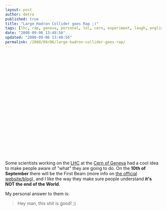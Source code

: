 ```yaml
---
layout: post
author: detro
published: true
title: "Large Hadron Collider goes Rap ;)"
tags: [lhc, rap, geneva, personal, lol, cern, experiment, laugh, english, fun, curiosity]
date: "2008-09-06 13:48:56"
updated: "2008-09-06 13:48:56"
permalink: /2008/09/06/large-hadron-collider-goes-rap/
---
```


<div align="center">
<object width="425" height="344"><param name="movie" value="http://www.youtube.com/v/j50ZssEojtM&hl=en&fs=1&color1=0x2b405b&color2=0x6b8ab6"></param><param name="allowFullScreen" value="true"></param><embed src="http://www.youtube.com/v/j50ZssEojtM&hl=en&fs=1&color1=0x2b405b&color2=0x6b8ab6" type="application/x-shockwave-flash" allowfullscreen="true" width="425" height="344"></embed></object>
</div>
Some scientists working on the <a href="http://lhc2008.web.cern.ch/lhc2008/">LHC</a> at the <a href="http://public.web.cern.ch/Public/Welcome.html">Cern of Geneva</a> had a cool idea to make people aware of "what" they are going to do. On the <strong>10th of September</strong> there will be the First Beam (more info on <a href="http://public.web.cern.ch/Public/Welcome.html">the official website/blog</a>), and I like the way they make sure people understand <strong>it's NOT the end of the World</strong>.

My personal answer to them is:
<blockquote>
Hey man, this shit is good! ;)
</blockquote>
